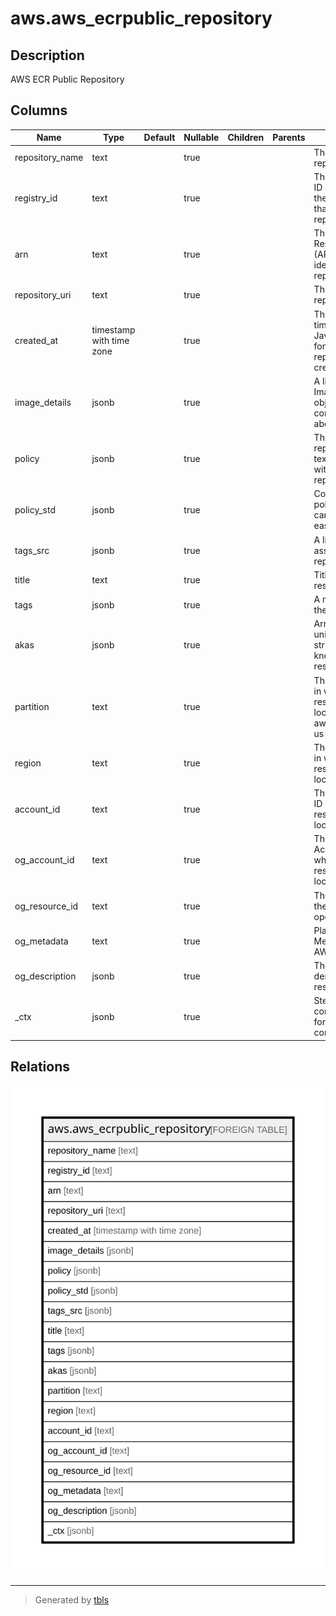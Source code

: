 # aws.aws_ecrpublic_repository

## Description

AWS ECR Public Repository

## Columns

| Name | Type | Default | Nullable | Children | Parents | Comment |
| ---- | ---- | ------- | -------- | -------- | ------- | ------- |
| repository_name | text |  | true |  |  | The name of the repository. |
| registry_id | text |  | true |  |  | The AWS account ID associated with the public registry that contains the repository. |
| arn | text |  | true |  |  | The Amazon Resource Name (ARN) that identifies the repository. |
| repository_uri | text |  | true |  |  | The URI for the repository. |
| created_at | timestamp with time zone |  | true |  |  | The date and time, in JavaScript date format, when the repository was created. |
| image_details | jsonb |  | true |  |  | A list of ImageDetail objects that contain data about the image. |
| policy | jsonb |  | true |  |  | The JSON repository policy text associated with the repository. |
| policy_std | jsonb |  | true |  |  | Contains the policy in a canonical form for easier searching. |
| tags_src | jsonb |  | true |  |  | A list of tags assigned to the repository. |
| title | text |  | true |  |  | Title of the resource. |
| tags | jsonb |  | true |  |  | A map of tags for the resource. |
| akas | jsonb |  | true |  |  | Array of globally unique identifier strings (also known as) for the resource. |
| partition | text |  | true |  |  | The AWS partition in which the resource is located (aws, aws-cn, or aws-us-gov). |
| region | text |  | true |  |  | The AWS Region in which the resource is located. |
| account_id | text |  | true |  |  | The AWS Account ID in which the resource is located. |
| og_account_id | text |  | true |  |  | The Platform Account ID in which the resource is located. |
| og_resource_id | text |  | true |  |  | The unique ID of the resource in opengovernance. |
| og_metadata | text |  | true |  |  | Platform Metadata of the AWS resource. |
| og_description | jsonb |  | true |  |  | The full model description of the resource |
| _ctx | jsonb |  | true |  |  | Steampipe context in JSON form, e.g. connection_name. |

## Relations

![er](aws.aws_ecrpublic_repository.svg)

---

> Generated by [tbls](https://github.com/k1LoW/tbls)
